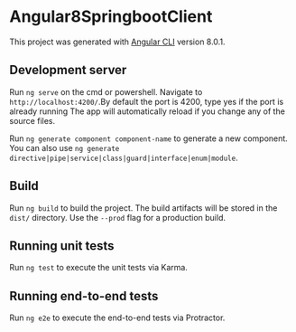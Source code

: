 # Angular8SpringbootClient

This project was generated with [Angular CLI](https://github.com/angular/angular-cli) version 8.0.1.

## Development server

Run `ng serve` on the cmd or powershell. Navigate to `http://localhost:4200/`.By default the port is 4200, type yes if the port is already running The app will automatically reload if you change any of the source files.

Run `ng generate component component-name` to generate a new component. You can also use `ng generate directive|pipe|service|class|guard|interface|enum|module`.

## Build

Run `ng build` to build the project. The build artifacts will be stored in the `dist/` directory. Use the `--prod` flag for a production build.

## Running unit tests

Run `ng test` to execute the unit tests via Karma.

## Running end-to-end tests

Run `ng e2e` to execute the end-to-end tests via Protractor.
